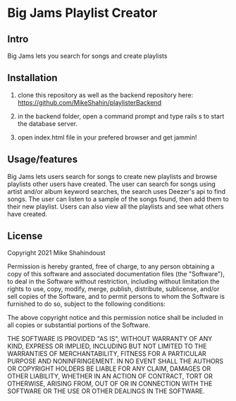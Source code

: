 # **Big Jams Playlist Creator**

## Intro

Big Jams lets you search for songs and create playlists

## Installation

1. clone this repository as well as the backend repository here: https://github.com/MikeShahin/playlisterBackend

2. in the backend folder, open a command prompt and type rails s to start the database server.

3. open index.html file in your prefered browser and get jammin!

## Usage/features

Big Jams lets users search for songs to create new playlists and browse playlists other users have created. The user can search for songs using artist and/or album keyword searches, the search uses Deezer's api to find songs. The user can listen to a sample of the songs found, then add them to their new playlist. Users can also view all the playlists and see what others have created. 

## License

Copyright 2021 Mike Shahindoust

Permission is hereby granted, free of charge, to any person obtaining a copy of this software and associated documentation files (the "Software"), to deal in the Software without restriction, including without limitation the rights to use, copy, modify, merge, publish, distribute, sublicense, and/or sell copies of the Software, and to permit persons to whom the Software is furnished to do so, subject to the following conditions:

The above copyright notice and this permission notice shall be included in all copies or substantial portions of the Software.

THE SOFTWARE IS PROVIDED "AS IS", WITHOUT WARRANTY OF ANY KIND, EXPRESS OR IMPLIED, INCLUDING BUT NOT LIMITED TO THE WARRANTIES OF MERCHANTABILITY, FITNESS FOR A PARTICULAR PURPOSE AND NONINFRINGEMENT. IN NO EVENT SHALL THE AUTHORS OR COPYRIGHT HOLDERS BE LIABLE FOR ANY CLAIM, DAMAGES OR OTHER LIABILITY, WHETHER IN AN ACTION OF CONTRACT, TORT OR OTHERWISE, ARISING FROM, OUT OF OR IN CONNECTION WITH THE SOFTWARE OR THE USE OR OTHER DEALINGS IN THE SOFTWARE.
